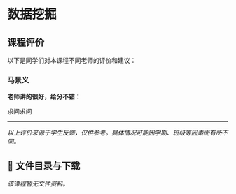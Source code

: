# 数据挖掘

## 课程评价

以下是同学们对本课程不同老师的评价和建议：

### 马景义

**老师讲的很好，给分不错：**

求问求问

---

*以上评价来源于学生反馈，仅供参考。具体情况可能因学期、班级等因素而有所不同。*
## 📄 文件目录与下载

_该课程暂无文件资料。_

